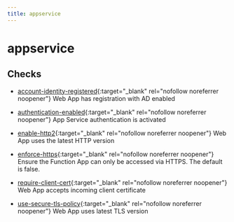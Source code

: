 ```yaml
---
title: appservice
---
```


# appservice

## Checks


- [account-identity-registered](account-identity-registered){:target="_blank" rel="nofollow noreferrer noopener"} Web App has registration with AD enabled

- [authentication-enabled](authentication-enabled){:target="_blank" rel="nofollow noreferrer noopener"} App Service authentication is activated

- [enable-http2](enable-http2){:target="_blank" rel="nofollow noreferrer noopener"} Web App uses the latest HTTP version

- [enforce-https](enforce-https){:target="_blank" rel="nofollow noreferrer noopener"} Ensure the Function App can only be accessed via HTTPS. The default is false.

- [require-client-cert](require-client-cert){:target="_blank" rel="nofollow noreferrer noopener"} Web App accepts incoming client certificate

- [use-secure-tls-policy](use-secure-tls-policy){:target="_blank" rel="nofollow noreferrer noopener"} Web App uses latest TLS version



